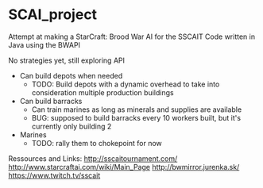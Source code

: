 # SCAI_project
Attempt at making a StarCraft: Brood War AI for the SSCAIT
Code written in Java using the BWAPI

No strategies yet, still exploring API
- Can build depots when needed
  - TODO: Build depots with a dynamic overhead to take into consideration multiple production buildings
- Can build barracks
  - Can train marines as long as minerals and supplies are available
  - BUG: supposed to build barracks every 10 workers built, but it's currently only building 2
- Marines
  - TODO: rally them to chokepoint for now

Ressources and Links:
http://sscaitournament.com/
http://www.starcraftai.com/wiki/Main_Page
http://bwmirror.jurenka.sk/
https://www.twitch.tv/sscait
